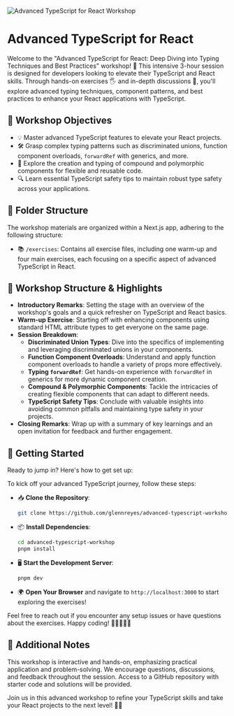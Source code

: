 ![Advanced TypeScript for React Workshop](https://github.com/glennreyes/advanced-typescript-workshop/assets/5080854/0a655740-65ff-4b71-8c21-7c1765729b47)

# Advanced TypeScript for React

Welcome to the "Advanced TypeScript for React: Deep Diving into Typing Techniques and Best Practices" workshop! 🌟 This intensive 3-hour session is designed for developers looking to elevate their TypeScript and React skills. Through hands-on exercises 🖐️ and in-depth discussions 💬, you'll explore advanced typing techniques, component patterns, and best practices to enhance your React applications with TypeScript.

## 🎯 Workshop Objectives

- 💡 Master advanced TypeScript features to elevate your React projects.
- 🛠️ Grasp complex typing patterns such as discriminated unions, function component overloads, `forwardRef` with generics, and more.
- 🎨 Explore the creation and typing of compound and polymorphic components for flexible and reusable code.
- 🔍 Learn essential TypeScript safety tips to maintain robust type safety across your applications.

## 📁 Folder Structure

The workshop materials are organized within a Next.js app, adhering to the following structure:

- 📚 `/exercises`: Contains all exercise files, including one warm-up and four main exercises, each focusing on a specific aspect of advanced TypeScript in React.

## 📁 Workshop Structure & Highlights

- **Introductory Remarks**: Setting the stage with an overview of the workshop's goals and a quick refresher on TypeScript and React basics.
- **Warm-up Exercise**: Starting off with enhancing components using standard HTML attribute types to get everyone on the same page.
- **Session Breakdown**:
  - **Discriminated Union Types**: Dive into the specifics of implementing and leveraging discriminated unions in your components.
  - **Function Component Overloads**: Understand and apply function component overloads to handle a variety of props more effectively.
  - **Typing `forwardRef`**: Get hands-on experience with `forwardRef` in generics for more dynamic component creation.
  - **Compound & Polymorphic Components**: Tackle the intricacies of creating flexible components that can adapt to different needs.
  - **TypeScript Safety Tips**: Conclude with valuable insights into avoiding common pitfalls and maintaining type safety in your projects.
- **Closing Remarks**: Wrap up with a summary of key learnings and an open invitation for feedback and further engagement.

## 🚀 Getting Started

Ready to jump in? Here's how to get set up:

To kick off your advanced TypeScript journey, follow these steps:

- 📥 **Clone the Repository**:
  ```bash
  git clone https://github.com/glennreyes/advanced-typescript-workshop
  ```
- 📦 **Install Dependencies**:
  ```bash
  cd advanced-typescript-workshop
  pnpm install
  ```
- 🖥️ **Start the Development Server**:
  ```bash
  pnpm dev
  ```
- 🌍 **Open Your Browser** and navigate to `http://localhost:3000` to start exploring the exercises!

Feel free to reach out if you encounter any setup issues or have questions about the exercises. Happy coding! 🌈👨‍💻👩‍💻

## 🌟 Additional Notes

This workshop is interactive and hands-on, emphasizing practical application and problem-solving. We encourage questions, discussions, and feedback throughout the session. Access to a GitHub repository with starter code and solutions will be provided.

Join us in this advanced workshop to refine your TypeScript skills and take your React projects to the next level! 🎉🔥
